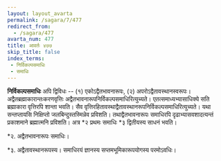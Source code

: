```yaml
---
layout: layout_avarta
permalink: /sagara/7/477
redirect_from:
  - /sagara/477
avarta_num: 477
title: आवर्तः ४७७
skip_title: false
index_terms: 
 - निर्विकल्पसमाधिः
 - समाधिः
---
```


**निर्विकल्पसमाधिः** अपि द्विविधः -- (१) एकोऽद्वैतभावनारूपः,
(२) अपरोऽद्वैतावस्थानस्वरूपः। अद्वैतब्रह्माकारान्तःकरणवृत्तिः 
अद्वैतभावनारूपनिर्विकल्पसमाधिरित्युच्यते।
एतत्समाध्यभ्यासाधिक्ये सति ब्रह्माकारा
वृत्तिरपि शान्ता भवति। सैव वृत्तिरहितावस्थाद्वैतावस्थानरूपनिर्विकल्पसमाधिरित्युच्यते। यथा सन्तप्तायसि निक्षिप्तो जलबिन्दुस्तस्मिन्नेव प्रविशति।
तथाद्वैतभावनारूपः समाधिरपि दृढाभ्यासवशादत्यन्तं प्रकाशमाने ब्रह्मात्मनि
प्रविशति। अत्र *२ प्रथमः समाधिः *३ द्वितीयस्य साधनं भवति।

<div class="footnote" markdown="1">
*२. अद्वैतभावनारूपः समाधिः।

*३. अद्वैतावस्थानरूपस्य। समाधिरयं ज्ञानस्य सप्तमभूमिकारूपयोगस्य परमोऽवधिः।
</div>
